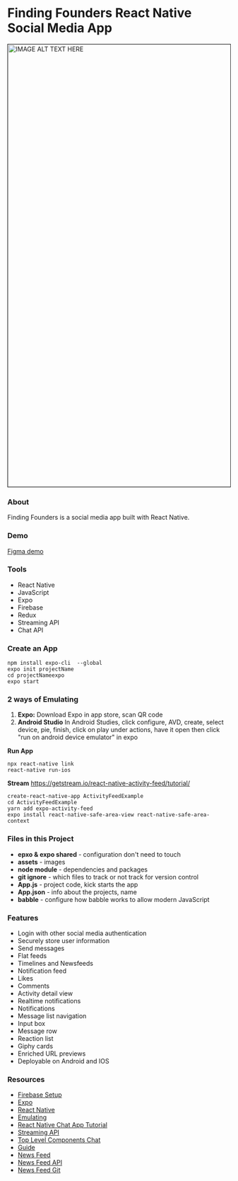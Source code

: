# Finding Founders React Native Social Media App

<div style="display: inline">
<img src="https://github.com/shiyanboxer/Finding-Founders-React-Native-App/blob/master/appdemo.png" alt="IMAGE ALT TEXT HERE" width="1000" border="1" style="margin-right: 300px" />
</div>

### About
Finding Founders is a social media app built with React Native.

### Demo 
[Figma demo](https://www.figma.com/proto/tADMBNRb7unxknBxtskRwP/Finding-Founders-App?node-id=0%3A2&scaling=scale-down)

### Tools
- React Native
- JavaScript
- Expo
- Firebase
- Redux
- Streaming API
- Chat API

### Create an App
```
npm install expo-cli  --global
expo init projectName
cd projectNameexpo 
expo start
```

### 2 ways of Emulating
1. **Expo:** Download Expo in app store, scan QR code
2. **Android Studio** In Android Studies, click configure, AVD, create, select device, pie, finish, click on play under actions, have it open then click "run on android device emulator" in expo

**Run App**
```
npx react-native link
react-native run-ios
```
**Stream**
https://getstream.io/react-native-activity-feed/tutorial/
```
create-react-native-app ActivityFeedExample
cd ActivityFeedExample
yarn add expo-activity-feed
expo install react-native-safe-area-view react-native-safe-area-context
```

### Files in this Project 
- **epxo & expo shared** - configuration don't need to touch
- **assets** - images
- **node module** - dependencies and packages
- **git ignore** - which files to track or not track for version control
- **App.js** - project code, kick starts the app
- **App.json** - info about the projects, name
- **babble** - configure how babble works to allow modern JavaScript

### Features 
- Login with other social media authentication
- Securely store user information
- Send messages
- Flat feeds
- Timelines and Newsfeeds
- Notification feed
- Likes
- Comments
- Activity detail view
- Realtime notifications
- Notifications
- Message list navigation
- Input box
- Message row
- Reaction list
- Giphy cards
- Enriched URL previews
- Deployable on Android and IOS

### Resources
- [Firebase Setup](https://firebase.google.com/docs/web/setup#prerequisites)
- [Expo](https://expo.io/)
- [React Native](https://reactnative.dev/)
- [Emulating](https://www.youtube.com/watch?v=pflXnUNMsNk&list=PL4cUxeGkcC9ixPU-QkScoRBVxtPPzVjrQ&index=2)
- [React Native Chat App Tutorial](https://getstream.io/chat/react-native-chat/tutorial/)
- [Streaming API](https://getstream.io/chat/react-native-chat/tutorial/)
- [Top Level Components Chat](https://getstream.github.io/stream-chat-react-native/) 
- [Guide](https://medium.com/@vishalnarkhede.iitd/slack-clone-with-react-native-part-1-f71a5e6a339f?source=friends_link&sk=b06d7cc0c49bd08bcf398df9c89d48d7)
- [News Feed](https://github.com/GetStream/react-native-activity-feed)
- [News Feed API](https://getstream.io/react-native-activity-feed/tutorial/)
- [News Feed Git](https://github.com/GetStream/react-native-example)